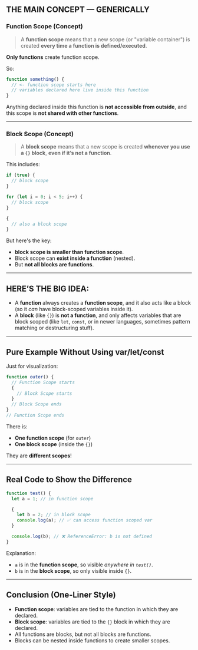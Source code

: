 
##  THE MAIN CONCEPT — GENERICALLY

###  **Function Scope** (Concept)

> A **function scope** means that a new scope (or "variable container") is created **every time a function is defined/executed**.

**Only functions** create function scope.

So:
```js
function something() {
  // <- function scope starts here
  // variables declared here live inside this function
}
```

Anything declared inside this function is **not accessible from outside**, and this scope is **not shared with other functions**.

---

###  **Block Scope** (Concept)

> A **block scope** means that a new scope is created **whenever you use a `{}` block**, **even if it’s not a function**.

This includes:
```js
if (true) {
  // block scope
}

for (let i = 0; i < 5; i++) {
  // block scope
}

{
  // also a block scope
}
```

But here's the key:
- **block scope is smaller than function scope**.
- Block scope can **exist inside a function** (nested).
- But **not all blocks are functions**.

---

##  HERE’S THE BIG IDEA:

- A **function** always creates a **function scope**, and it also acts like a block (so it *can* have block-scoped variables inside it).
- A **block** (like `{}`) is **not a function**, and only affects variables that are block scoped (like `let`, `const`, or in newer languages, sometimes pattern matching or destructuring stuff).

---

##  Pure Example Without Using var/let/const

Just for visualization:

```js
function outer() {
  // Function Scope starts
  {
    // Block Scope starts
  }
  // Block Scope ends
}
// Function Scope ends
```

There is:
- **One function scope** (for `outer`)
- **One block scope** (inside the `{}`)

They are **different scopes**!

---

##  Real Code to Show the Difference

```js
function test() {
  let a = 1; // in function scope

  {
    let b = 2; // in block scope
    console.log(a); // ✅ can access function scoped var
  }

  console.log(b); // ❌ ReferenceError: b is not defined
}
```

Explanation:
- `a` is in the **function scope**, so visible *anywhere in `test()`*.
- `b` is in the **block scope**, so only visible inside `{}`.

---

##  Conclusion (One-Liner Style)

- **Function scope**: variables are tied to the function in which they are declared.
- **Block scope**: variables are tied to the `{}` block in which they are declared.
- All functions are blocks, but not all blocks are functions.
- Blocks can be nested inside functions to create smaller scopes.
